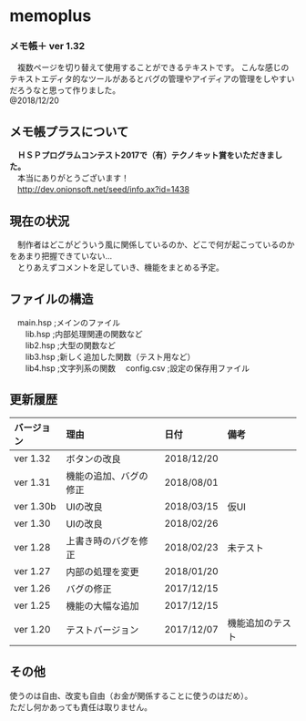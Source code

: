 ﻿# memoplus
### メモ帳＋ ver 1.32

　複数ページを切り替えて使用することができるテキストです。  こんな感じのテキストエディタ的なツールがあるとバグの管理やアイディアの管理をしやすいだろうなと思って作りました。  
   @2018/12/20  

## メモ帳プラスについて  
　**ＨＳＰプログラムコンテスト2017で（有）テクノキット賞をいただきました。**  
　本当にありがとうございます！  
　http://dev.onionsoft.net/seed/info.ax?id=1438  
 
## 現在の状況  
　制作者はどこがどういう風に関係しているのか、どこで何が起こっているのかをあまり把握できていない...  
　とりあえずコメントを足していき、機能をまとめる予定。  
 
## ファイルの構造  
　main.hsp    ;メインのファイル  
　　lib.hsp   ;内部処理関連の関数など  
　　lib2.hsp  ;大型の関数など  
　　lib3.hsp  ;新しく追加した関数（テスト用など）  
　　lib4.hsp  ;文字列系の関数
　config.csv  ;設定の保存用ファイル  

## 更新履歴  
|バージョン|理由|日付|備考|  
|:---|:---|:---|:---|  
|ver 1.32|ボタンの改良|2018/12/20|
|ver 1.31|機能の追加、バグの修正|2018/08/01||
|ver 1.30b|UIの改良|2018/03/15|仮UI|
|ver 1.30|UIの改良|2018/02/26||  
|ver 1.28|上書き時のバグを修正|2018/02/23|未テスト|  
|ver 1.27|内部の処理を変更|2018/01/20||  
|ver 1.26|バグの修正|2017/12/15||  
|ver 1.25|機能の大幅な追加|2017/12/15||  
|ver 1.20|テストバージョン|2017/12/07|機能追加のテスト|  

## その他
使うのは自由、改変も自由（お金が関係することに使うのはだめ）。  
ただし何かあっても責任は取りません。  

